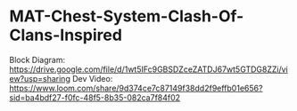 # MAT-Chest-System-Clash-Of-Clans-Inspired


Block Diagram: https://drive.google.com/file/d/1wt5IFc9GBSDZceZATDJ67wt5GTDG8ZZi/view?usp=sharing
Dev Video: https://www.loom.com/share/9d374ce7c87149f38dd2f9effb01e656?sid=ba4bdf27-f0fc-48f5-8b35-082ca7f84f02
